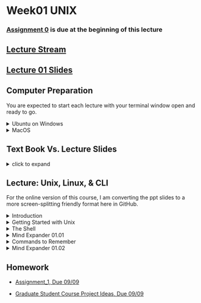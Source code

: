 # Week01 UNIX

### [Assignment 0](https://github.com/tamucc-comp-bio-2020/classroom_repo/blob/master/assignments/assignment_0.md) is due at the beginning of this lecture

## [Lecture Stream](https://tamucc.webex.com/recordingservice/sites/tamucc/recording/playback/89d7a9cb258e4750a09f346800aceb31)

## [Lecture 01 Slides](Week01_files/Lecture01_WelcomeToTheMatrix.pdf)

## Computer Preparation

You are expected to start each lecture with your terminal window open and ready to go.

<details><summary>Ubuntu on Windows</summary>
<p>

  * If the Ubuntu app is not installed, then follow [these instructions](https://github.com/cbirdlab/wlsUBUNTU_settings/blob/master/README.md)
  
  * Log into your Ubuntu terminal.  _We will not use `gitbash` unless you can't get Ubuntu running._ After logging in, You are in your home directory. 
     
  * If the `CSB` directory does not exist in your home directory (check with `ls`), then run the following code to clone the `CSB` repository into your home directory:
  
    ```bash
    git clone https://github.com/CSB-book/CSB.git
    ```
  * It's always a good idea to keep your apps in `Ubuntu` up to date. _The first time you do this, it could take a long time to finish. After that, if you do this when you log in, it should go quickly._
    ```bash
    sudo apt update
    sudo apt upgrade
    ```
    

</p>
</details>

<details><summary>MacOS</summary>
<p>
 
  * Open a terminal window
  
  * If you haven't already, install [homebrew](https://brew.sh/).  You will be able to use homebrew to install linux software, such as `tree`, which is used in the slide show.
  

</p>
</details>


## Text Book Vs. Lecture Slides

<details><summary>click to expand</summary>
<p>

* The [**Lecture_01 Slides**](Week01_files/Lecture01_WelcomeToTheMatrix.pdf) closely follow the book but there is some additional information that is not provided in the book (and vice versa). In the lecture slides, the `code blocks` are represented by green text on a black background, mimicking the terminal.

</p>
</details>


## Lecture: Unix, Linux, & CLI

For the online version of this course, I am converting the ppt slides to a more screen-splitting friendly format here in GitHub.

<details><summary>Introduction</summary>
<p>

### [Linux](https://en.wikipedia.org/wiki/Linux) is a Free & Open Source Version of the [UNIX](https://en.wikipedia.org/wiki/Unix) Operating System

![Common Operating Systems](Week01_files/os.png)

* An [operating system](https://en.wikipedia.org/wiki/Operating_system) is the primary interface between you and the computer

* [Open source](https://en.wikipedia.org/wiki/Open_source) is a decentralized development model where all aspects of a project are viewable and generally free to use

* Linux is free

  * [Supercomputers](https://en.wikipedia.org/wiki/Supercomputer) typically use it

  * Useful text manipulation tools

---

### The 2 Primary Methods of Interfacing with Computers

#### 1. Graphical User Interface ([GUI](https://en.wikipedia.org/wiki/Graphical_user_interface))

A mouse or you finger is used to interface with images on a screen.

![](Week01_files/mouse.png)

![](Week01_files/gui.png)


#### 2. Command-line Interface ([CLI](https://en.wikipedia.org/wiki/Command-line_interface))

A keyboard is used to type commands into the computer and computer gives feedback on the screen.

![](Week01_files/keyboard.png)

![](Week01_files/cli.png)

---

### Why use [CLI](https://en.wikipedia.org/wiki/Command-line_interface) Linux?

![](Week01_files/morpheus.png)

* Free

* Automation

* Flexibility

* Powerful

* Designed for developers

* Supercomputers use it

* Many software tools for biologists

* Large body of support online

---

### The [UNIX Philosophy](https://en.wikipedia.org/wiki/Unix_philosophy)

![](Week01_files/unixguys.png)
![](Week01_files/unixphilosophy.png)

![](Week01_files/pipeline.png)

* One program ([command](https://en.wikipedia.org/wiki/List_of_Unix_commands)) does one thing

* All programs accept input as a text stream and output a modified [text stream](https://en.wikipedia.org/wiki/Standard_streams)

* Programs can be linked together into serial [pipelines](https://en.wikipedia.org/wiki/Pipeline_(Unix)) to achieve complex results

---

### Documentation of Linux [CLI](https://en.wikipedia.org/wiki/Command-line_interface) Pipelines Facilitate Scientific Reproducibility and Long-Term Efficiency

Comparison of [GUI](https://en.wikipedia.org/wiki/Graphical_user_interface) and [CLI](https://en.wikipedia.org/wiki/Command-line_interface) for manipulating data

![](Week01_files/guiVScli.png)

---


</p>
</details>

<details><summary>Getting Started with Unix</summary>
<p>

### Open A Terminal Window

Windows:  Search Windows Terminal and Open

![](Week01_files/open_ubuntu-terminal.png)

<details><summary>Adjusting Windows Terminal Settings</summary>
<p>

Windows: Make Ubuntu the default terminal app

![](Week01_files/terminal_default.png)

Windows: Ubuntu settings can be adjusted, such as startup dir

![](Week01_files/terminal_settings.png)

</p>
</details>

MacOS: Search Terminal and Open

![](Week01_files/open_mac-terminal.png)

---

### The [Directory Structure](https://en.wikipedia.org/wiki/Directory_structure) is the Organization of Files and Folders (aka Directories) In Your Computer

WIN10 File Explorer

![](Week01_files/win10_file-explorer.png)

Ubuntu Terminal

![](Week01_files/ubuntu_terminal.png)

The CLI forces you to start memorizing where your files are and what they are named. This causes 95% of the difficulties in learning CLI, so start memorizing to your directory structure.  It is also a good idea to be deliberate and organized when creating new directories and files.

We will use [code blocks](https://en.wikipedia.org/wiki/Block_(programming)) to let you know when and what to type into your CLI. Here, please enter the commands `pwd` and then `ls` into your terminal.

```bash
pwd
ls
```

`pwd` lists the present working directory

`ls` lists the contents of the present working directory

Pro tip: clear the screen with `ctrl + L` keystroke

---

### Unix/Linux Command Line Terminology

The [path](https://en.wikipedia.org/wiki/Path_(computing)) is the address of a file or directory in the directory structure

![](Week01_files/cli_terms.png)

---

### Some Notable Directories (do not modify files here)

`/bin` contains several basic commands

`/dev` Contains the files connecting to devices such as the keyboard, mouse, and screen

`/etc`Contains configuration files

`/tmp` Contains temporary files

Try using `ls` to view these directories

```bash
ls /bin
ls /dev
ls /etc
ls /tmp
```

---

### Your Home Directory

`/home/<username>` is the directory where you are expected to create and maintain your directories and files.

  * Note that `<username>` is a place holder for your username on your computer
  
  * Starting directory upon login

  * Specific to user

  * Place for personal files, dirs, programs, downloads etc

`$HOME` is a [variable](https://en.wikipedia.org/wiki/Variable_(computer_science)) that contains the path to your home directory

  * A variable stores information

  * Always preceded by a `$` after it is created

  * `$HOME` is an environmental variable created by the operating system and `bash`
  
  * a shortcut for `$HOME` is the `~` character located at the upper left of your keyboard
  
  * the `echo` command can be used to show the contents of a variable, such as `$HOME`

```bash
echo $HOME
pwd
ls
ls $HOME
ls ~
```

---

### The Directory Tree

![](Week01_files/dir_tree.png)

The directory tree is a map of the directories and files on your computers hard drives and/or solid state drives

If you have Ubuntu or a Mac with `homebrew` or some other linux package manger, you can install `tree` to view portions of your directory tree in "tree" format.

```bash
# this is a comment, as indicated by the # at the beginning of the line.  Do not type it into your terminal

# change directories 


# Ubuntu Only
sudo apt install tree

# Mac with homebrew only
brew install tree
```

We just installed the `tree` command (or app) from the internet to your computer.  If you were not able to do this because you did not install `homebrew` on your mac, it is ok. `tree` is not a critical command

```bash
# this will only work if you have tree installed, it is just an example so do not worry if you do not have it
cd ~
tree 
tree -L 1 
tree -L 2 
man tree
```

The `man` command is nearly universal in displaying the manual for "commands" such as `tree`. Use the `q` keystroke to exit the manual for tree.

```bash
# check your directory structure for assignment_0
tree ~/Desktop/shell-lesson-data
```

It should look like this:

![](Week01_files/assignment_0_dirtree.png)


---
<!--  
### The `CSB/unix` [Repository](https://en.wikipedia.org/wiki/Repository_(version_control))

Our primary text book, [Computing Skills for Biologists](https://computingskillsforbiologists.com/), provides a rich assortment of resources for you.  Most of these resources are contained in a GitHub repository that you have cloned into your home directory.  This is the `CSB` directory. 

The `CSB` directory is organized by topic, with subdirectories dedicated to different chapters.  The directory for chapter 1 is `CSB/unix`.

`CSB/unix/data` Contains data for examples and exercises

`CSB/unix/installation` Contains instructions for installing software for this chapter

`CSB/unix/sandbox` Dir where we work and experiment

`CSB/unix/solutions` Solutions in code (`bash`) pseudocode (plain English) for your consultation when you get stuck with an exercise

```bash
# I am adding the 'cd ~' command to make sure you are in your home dir before running the 'ls' commands
cd ~
ls CSB/unix/
ls CSB/unix/data
ls CSB/unix/installation
ls CSB/unix/sandbox
ls CSB/unix/solutions
```

---

-->

</p>
</details>

<details><summary>The Shell</summary>
<p>

### The [Shell](https://en.wikipedia.org/wiki/Shell_(computing))

* The shell is software that controls the [operating system kernel](https://en.wikipedia.org/wiki/Kernel_(operating_system)) and is accessed through a terminal window

* The shell we are using in Ubuntu and MacOS is called `bash`, or Born Again Shell

* `bash` is a [shell scripting](https://en.wikipedia.org/wiki/Shell_script) computer language

* The commands we have been using are `bash` commands which allow us to control the operating system

The image below shows the [command prompt](https://en.wikipedia.org/wiki/Command-line_interface#Command_prompt) on my computer. Below the picture, we decode some of the information for you.

![](Week01_files/cmd_prompt.png)

`$` Indicates the terminal is ready  to accept commands

`~` Indicates where I am, the home dir

`LAPTOP-URSOLRPO` is the name of my laptop (very creative, am I right?!)

`cbird` is my user name

The rest is not important right now, but if you are dying to know, the `(base)` is there because I have [anaconda](https://www.anaconda.com/) running to manage [python](https://en.wikipedia.org/wiki/Python_(programming_language)). If I turn off anaconda, then the `(base)` will go away.

---

### Bash Keyboard Shortcuts

*`↑`*	Scroll through previous commands

*`Tab`*	autocomplete command, dir, or file name. if you hit tab and nothing happens there are either multiple matches or 0 matches

*`Tab,Tab`*	 show matches

![](Week01_files/keyboard_shortcuts.png)

Go ahead and try some of these in your terminal. 

Note that I have created a [Linux Cheat Sheet](resources/CheatSheetLinux_2022-09-02.pdf) to help you with common `bash` commands and keyboard shortcuts.  I encourage you to print this out on a single sheet of paper, both sides, for your reference.

---

### `bash` Command Syntax

```bash
# be sure to type the following commands into your terminal, but not this message
cal
cal 2020
cal -j
cal -j 2020
```

_Note: `ctrl + c` will stop a command if it is taking too long to complete_

* Bash _*commands*_ like `cal` are programs that follow the UNIX philosophy.

* [_*Arguments*_](https://en.wikipedia.org/wiki/Command-line_interface#Arguments) like `2020` can be accepted by some commands, order can matter and some commands require particular arguments. For example, `cp` or copy requires at least which file to copy and where to copy it, in that order

* `-j` is an [_*option*_](https://en.wikipedia.org/wiki/Command-line_interface#Command-line_option), in this case it means Julian calendar

  * if an option is preceded by a single `-`, it is customary for that option to be represented by a single letter.  If an option is preceded by two dashes `--julian` it is typically a word.  In this case, `cal` has been updated and all word options have been removed, so `--julian` is no longer recognized.  Realize that it is up to the developer ( the person who writes the software ) to enforce formats, so you will find commands that do not follow convention as you get into more "boutique" commands and apps - especially those written by biologists.

---

### Getting Help with `bash`

#### 1. Use an internet search with your favorite search engine if you know what you want to do, but do not know the command

Example search terms: `bash <english description of what you want to do>`

Do not be afraid to modify and try different english descriptions if you do not succeed in the first search


#### 2. Use the `man` command if you know the command but are not sure of the options and arguments

```bash
man cal
```  

_scroll with arrow keys and `q` will get you out of the manual_

All manuals in unix/linux follow the same format:

`NAME`
` <name and brief descrip>`
 
`SYNOPSIS`
` <examples of how to run>`
 
`DESCRIPTION`
` <detailed description>`
` <list of arguments/options>`

---

### Changing and Viewing Directories (`cd` `pwd` `ls`)

```
# move up to parent directory
cd ..

# show path to present working directory
pwd

# move to root dir
cd /
pwd

# go back to previous dir
cd -
pwd

# go to the home dir
cd ~
pwd

# show present working dir contents
ls

# show dir contents with more details
ls -l

# show dir contents with more details, sorted by *t*ime in *r*everse order with *h*uman readable file sizes.
ls -ltrh
```

_Note:  single letter options can typically be combined together, `-l –t –r -h`  =  `-ltrh`_


The command `ls -ltrh` outputs a lot of information to the screen.  It can be overwhelming at first, but it is just basic information about your files and directories in the `pwd`

In the following image, dirs are highlighted, files are not

![](Week01_files/ls-ltrh_1.png)

In the following image, the highlighted columns of information are as follows:

![](Week01_files/ls-ltrh_2.PNG)

And the permissions can be further broken down.  The first column indicates whether it is a file or a directory. The 2nd to 4th columns are the User permissions.  Each user belongs to a group, which has its own set of permissions. Last, there are permissions for all users regardless of affiliation (global)

* `r` read permissions gives one the ability to view the contents of a file

* `w` write permissions gives one the ability to modify a file

* `x` execute permissions gives one the ability to run a file if it is written in computer code

![](Week01_files/ls-ltrh_3.PNG)

---

### [Paths](https://en.wikipedia.org/wiki/Path_(computing))

A [_*path*_](https://en.wikipedia.org/wiki/Path_(computing)) is the address of file or directory

An _*[absolute path](https://en.wikipedia.org/wiki/Path_(computing)#Absolute_and_relative_paths)*_ is complete and starts with root `/` or a variable that starts with root.  For example, the following return the same result regardless of pwd

```bash
# absolute paths, make sure you replace <username> with your user name
ls /home/<username>/CSB
ls ~/CSB
ls $HOME/CSB
```

_*[Relative paths](https://en.wikipedia.org/wiki/Path_(computing)#Absolute_and_relative_paths)*_ start from the present working directory

```bash
# These relative paths only work if you are in the right dir
ls ./CSB
ls CSB
ls ../
```

  * `.` Means present directory
  * `..` means  parent directory

It is best not to used spaces in dir and file names, but you can wrap file names with spaces in quotes or precede each space with a ` \ ` see pg 21 of CSB text for dealing w/ spaces


---

</p>
</details>


<details><summary>Mind Expander 01.01</summary>
<p>

### [Mind Expander 01.01](https://forms.office.com/Pages/ResponsePage.aspx?id=8frLNKZngUepylFOslULZlFZdbyVx8RLiPt1GobhHnlUM1FFUUZLT01LR0ZGODU2WVNSV1c0NEpWMi4u)

</p>
</details>


<details><summary>Commands to Remember</summary>
<p>

---


### Set Up Data to Experiment With

From here forward, we will adopt a standardized code block syntax.  The `$` represents the command prompt and you are expected to type in the commands that follow it, but _*do not start any command with the `$`*_.  The `#` is a comment to explain to you what is happening next

```bash
# goto your home dir
$ cd ~

# make a directory called comp_bio with a dir called lecture_01 inside of it and move into lecture_01
$ mkdir -p ~/comp_bio/lecture_01
$ cd ~/comp_bio/lecture_01

# dowload the software carpentry data set for the Unix Shell lesson and unzip it and delete the zipped file
$ wget https://swcarpentry.github.io/shell-novice/data/shell-lesson-data.zip
$ unzip shell-lesson-data.zip
$ rm shell-lesson-data.zip
```

--- 

### Copy with `cp <from> <to>`

```
# you should be in ~/comp_bio/lecture_01
$ cd ~/comp_bio/lecture_01
$ pwd

# view the present dir
$ ls

# copy `haiku.txt` to the present directory
$ cp shell-lesson-data/exercise-data/writing/haiku.txt .

# copy `haiku.txt` to the present directory and rename the copy to be `Haiku.txt`
$ cp shell-lesson-data/exercise-data/writing/haiku.txt ./Haiku.txt
$ ls

# view tree of shell-lesson-data, 
$ tree shell-lesson-data

#then copy the whole `exercise-data` dir to the north-pacific-gyre dir, then view dir tree again
$ cp -rf shell-lesson-data/exercise-data/ ./shell-lesson-data/north-pacific-gyre/
$ tree shell-lesson-data

```

_Note:  `-r` means [recursive](https://en.wikipedia.org/wiki/Recursion_(computer_science)), `-f` means force_

---

### Move or rename with `mv <from> <to>`

```bash
# you should be in ~/comp_bio/lecture_01
$ cd ~/comp_bio/lecture_01
$ pwd

# move Haiku.txt to the `writing` dir inside the copy of the `exercise-data` dir in the `north-pacific-gyre` dir to the data directory
$ mv Haiku.txt shell-lesson-data/north-pacific-gyre/exercise-data/writing/

# rename the file you just moved to be `HAIKU.txt` rather than `Haiku.txt`
$ mv shell-lesson-data/north-pacific-gyre/exercise-data/writing/Haiku.txt shell-lesson-data/north-pacific-gyre/exercise-data/writing/HAIKU.txt

# check your work
$ tree .

```

_Note:  `bash` gives no positive feedback, only negative if something is wrong.  I will do my best to make up for the callousness of `bash`_


---

### Create file with touch <filename>

```bash
# let's move to shell-lesson-data
$ cd ~/comp_bio/lecture_01/shell-lesson-data/exercise-data
$ pwd

# inspect the current contents of the directory
$ ls -l

# create a new file (you can list multiple files)
$ touch new_file.txt

# inspect the contents of the directory again
$ ls -l

# if you touch the file a second time, the time of last access will change
$ touch new_file.txt
$ ls -l

# create a new file in the `shell-lesson-data` dir (the parent dir of the present dir), then view the 
$ touch ../another_new_file.txt
$ ls ..

```

_Note:  `bash` gives no positive feedback, only negative if something is wrong.  I will do my best to make up for the callousness of `bash`_

---

### Remove file(s) or dir(s) with `rm <name>` 
### Make dirs with `mkdir <name>`

```bash
# make sure you are still in the original exercise-data dir 
$ cd ~/comp_bio/lecture_01/shell-lesson-data/exercise-data
$ pwd

# delete new_file.txt, the –i requests confirmation, enter `y` to confirm the deletion
$ rm -i new_file.txt

# delete another_new_file.txt, there is no "undo" option
$ rm ../another_new_file.txt

# make dir `d1` in present dir, `d2` in `d1`, and `d3` in `d2`; if you have tree try it
$ mkdir -p d1/d2/d3
$ tree d1
d1
└── d2
    └── d3

# remove the `d1`,`d2`,& `d3` dirs recursively with a "one-liner"
$ rm -rf d1

# remove the copy of the `exercise-data` dir in `north-pacific-gyre`
$ rm -rf ../north-pacific-gyre/exercise-data/
```

_be careful with rm, you could delete your whole computer and there is no undo_

---

### View large files with `less -S <filename>`
### Print and concatenate files `cat <filename>`
### Print and sort files `sort <filename>`


```bash
# make sure you are still in the original exercise-data dir 
$ cd ~/comp_bio/lecture_01/shell-lesson-data/exercise-data

# look at the `NENE01751B.txt` file in `north-pacific-gyre`, try duckduckgo search on “bash less commands”
$ less ../north-pacific-gyre/NENE01751B.txt

# type /10 inside of less to search; u=up, d=down, G=end, g=begin, q=exit

# concatenate files and/or print to screen
$ cat numbers.txt ../north-pacific-gyre/goodiff.sh proteins/cubane.pdb

# print the sorted lines of a file
$ sort ../north-pacific-gyre/NENE01751B.txt

# first view, then sort a comma delimited file numerically by column 3 in reverse order and view in less
$ cat animal-counts/animals.csv
$ sort -nrk3,3 -t "," animal-counts/animals.csv | less
```

_Note: in the last command we used a pipe `|` to direct the text stream from `sort` to `less`.  Remember the [Unix Philosophy](https://en.wikipedia.org/wiki/Unix_philosophy)_

---

### Count words with		`wc <filename>`
### Determine file type		`file <filename>`

```bash
# count lines, words, and characters
$ wc writing/LittleWomen.txt

# count lines only
$ wc -l ../north-pacific-gyre/NENE01751B.txt

# determine file type, ASCII is a type of human-readable text file
$ file proteins/cubane.pdb
proteins/cubane.pdb: ASCII text

```

_Do not forget to use `Tab` key to autocomplete directory names and prevent spelling mistakes_

---

### Retrieve beginning of file `head –n <number of lines> <filename>`
### Retrieve end of file tail `–n <number of lines> <filename>`

```bash
# display first two lines of a file
$ head -n 2 creatures/unicorn.dat

# display last two lines of file
$ tail -n 2 creatures/unicorn.dat

# display from line 2 onward
# (i.e., removing the header of the file)
$ tail -n +2 creatures/unicorn.dat

# display all but the last line
$ head -n -1 creatures/unicorn.dat
```

_Do not forget to use `Tab` key to autocomplete file names and prevent spelling mistakes_

---

</p>
</details>


<details><summary>Mind Expander 01.02</summary>
<p>

### [Mind Expander 01.02](https://forms.office.com/Pages/ResponsePage.aspx?id=8frLNKZngUepylFOslULZlFZdbyVx8RLiPt1GobhHnlUM0VSMlJZMFg2VzlNNjZVUTJINk9TRlBSOC4u)

</p>
</details>


## Homework



* [Assignment_1, Due 09/09](../assignments/assignment_1.md)

* [Graduate Student Course Project Ideas, Due 09/09](https://forms.office.com/Pages/ResponsePage.aspx?id=8frLNKZngUepylFOslULZlFZdbyVx8RLiPt1GobhHnlUOUo2UVRUMVgwTUlQMlpUQzUzOTIzME9LNi4u)



